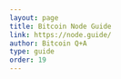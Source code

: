 ```yaml
---
layout: page
title: Bitcoin Node Guide
link: https://node.guide/
author: Bitcoin Q+A
type: guide
order: 19
---
```

